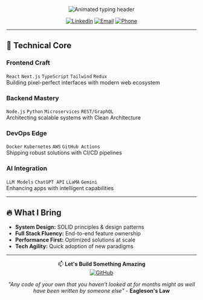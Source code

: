 <p align="center">
  <img src="https://readme-typing-svg.demolab.com?font=Fira+Code&size=26&duration=4000&pause=1000&color=00C4B4&center=true&vCenter=true&width=500&lines=Hi+👋+I'm+Mohammed+Yassar;Full+Stack+Architect;AI+Integration+Specialist;Clean+Code+Advocate" alt="Animated typing header">
</p>

<div align="center">
  
[![LinkedIn](https://img.shields.io/badge/-Let's_Collab-0A66C2?style=flat&logo=linkedin)](https://linkedin.com/in/mohd-yassar)
[![Email](https://img.shields.io/badge/-Shoot_Me_an_Email-EA4335?style=flat&logo=gmail)](mailto:mohdyassarkt@gmail.com)
[![Phone](https://img.shields.io/badge/-Call_Me-25D366?style=flat&logo=whatsapp)](tel:+918129028182)

</div>

---

## 🧠 **Technical Core**

### **Frontend Craft**
`React` `Next.js` `TypeScript` `Tailwind` `Redux`  
Building pixel-perfect interfaces with modern web ecosystem

### **Backend Mastery** 
`Node.js` `Python` `Microservices` `REST/GraphQL`  
Architecting scalable systems with Clean Architecture

### **DevOps Edge**
`Docker` `Kubernetes` `AWS` `GitHub Actions`  
Shipping robust solutions with CI/CD pipelines

### **AI Integration**
`LLM Models` `ChatGPT API` `LLaMA` `Gemini`  
Enhancing apps with intelligent capabilities

---

## 🔥 **What I Bring**
- **System Design:** SOLID principles & design patterns  
- **Full Stack Fluency:** End-to-end feature ownership  
- **Performance First:** Optimized solutions at scale  
- **Tech Agility:** Quick adoption of new paradigms  

---

<div align="center">
  
📫 **Let's Build Something Amazing**  
[![GitHub](https://img.shields.io/badge/-mohdyaserkt-181717?style=for-the-badge&logo=github)](https://github.com/mohdyaserkt)

*"Any code of your own that you haven't looked at for months might as well have been written by someone else"* - **Eagleson's Law**

</div>
